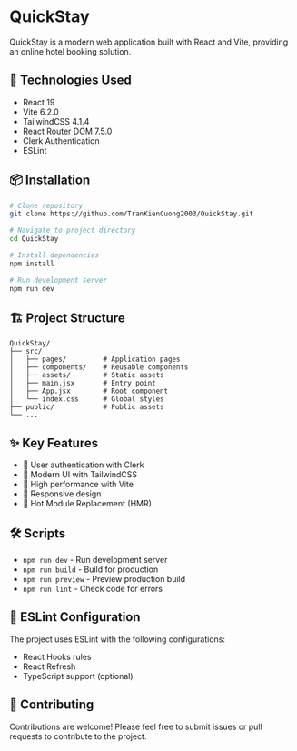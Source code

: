 # QuickStay

QuickStay is a modern web application built with React and Vite, providing an online hotel booking solution.

## 🚀 Technologies Used

- React 19
- Vite 6.2.0
- TailwindCSS 4.1.4
- React Router DOM 7.5.0
- Clerk Authentication
- ESLint

## 📦 Installation

```bash
# Clone repository
git clone https://github.com/TranKienCuong2003/QuickStay.git

# Navigate to project directory
cd QuickStay

# Install dependencies
npm install

# Run development server
npm run dev
```

## 🏗️ Project Structure

```
QuickStay/
├── src/
│   ├── pages/         # Application pages
│   ├── components/    # Reusable components
│   ├── assets/        # Static assets
│   ├── main.jsx       # Entry point
│   ├── App.jsx        # Root component
│   └── index.css      # Global styles
├── public/            # Public assets
└── ...
```

## ✨ Key Features

- 🔐 User authentication with Clerk
- 🎨 Modern UI with TailwindCSS
- 🚀 High performance with Vite
- 📱 Responsive design
- 🔄 Hot Module Replacement (HMR)

## 🛠️ Scripts

- `npm run dev` - Run development server
- `npm run build` - Build for production
- `npm run preview` - Preview production build
- `npm run lint` - Check code for errors

## 📝 ESLint Configuration

The project uses ESLint with the following configurations:

- React Hooks rules
- React Refresh
- TypeScript support (optional)

## 🤝 Contributing

Contributions are welcome! Please feel free to submit issues or pull requests to contribute to the project.
